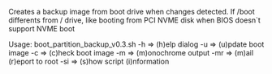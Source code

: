 Creates a backup image from boot drive when changes detected. If /boot differents from / drive, like booting from PCI NVME disk when BIOS doesn`t support NVME boot


   Usage: boot_partition_backup_v0.3.sh <options> 
   -h		=> (h)elp dialog 
   -u		=> (u)pdate boot image 
   -c		=> (c)heck boot image 
   -m		=> (m)onochrome output 
   -mr		=> (m)ail (r)eport to root 
   -si		=> (s)how script (i)nformation 
